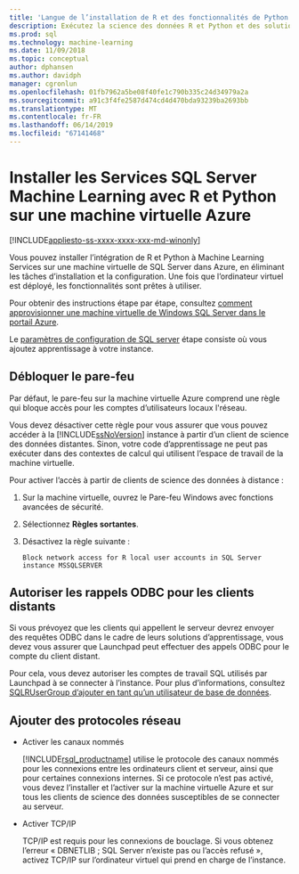 ```yaml
---
title: 'Langue de l’installation de R et des fonctionnalités de Python sur une machine virtuelle Azure : SQL Server Machine Learning Services'
description: Exécutez la science des données R et Python et des solutions sur une machine virtuelle de SQL Server dans le cloud Azure machine learning.
ms.prod: sql
ms.technology: machine-learning
ms.date: 11/09/2018
ms.topic: conceptual
author: dphansen
ms.author: davidph
manager: cgronlun
ms.openlocfilehash: 01fb7962a5be08f40fe1c790b335c24d34979a2a
ms.sourcegitcommit: a91c3f4fe2587d474cd4d470bda93239ba2693bb
ms.translationtype: MT
ms.contentlocale: fr-FR
ms.lasthandoff: 06/14/2019
ms.locfileid: "67141468"
---
```

# <a name="install-sql-server-machine-learning-services-with-r-and-python-on-an-azure-virtual-machine"></a>Installer les Services SQL Server Machine Learning avec R et Python sur une machine virtuelle Azure
[!INCLUDE[appliesto-ss-xxxx-xxxx-xxx-md-winonly](../../includes/appliesto-ss-xxxx-xxxx-xxx-md-winonly.md)]

Vous pouvez installer l’intégration de R et Python à Machine Learning Services sur une machine virtuelle de SQL Server dans Azure, en éliminant les tâches d’installation et la configuration. Une fois que l’ordinateur virtuel est déployé, les fonctionnalités sont prêtes à utiliser.
 
Pour obtenir des instructions étape par étape, consultez [comment approvisionner une machine virtuelle de Windows SQL Server dans le portail Azure](https://docs.microsoft.com/azure/virtual-machines/windows/sql/virtual-machines-windows-portal-sql-server-provision).

Le [paramètres de configuration de SQL server](https://docs.microsoft.com/azure/virtual-machines/windows/sql/virtual-machines-windows-portal-sql-server-provision#3-configure-sql-server-settings) étape consiste où vous ajoutez apprentissage à votre instance.

<a name="firewall"></a>

## <a name="unblock-the-firewall"></a>Débloquer le pare-feu

Par défaut, le pare-feu sur la machine virtuelle Azure comprend une règle qui bloque accès pour les comptes d’utilisateurs locaux l'réseau.

Vous devez désactiver cette règle pour vous assurer que vous pouvez accéder à la [!INCLUDE[ssNoVersion](../../includes/ssnoversion-md.md)] instance à partir d’un client de science des données distantes.  Sinon, votre code d’apprentissage ne peut pas exécuter dans des contextes de calcul qui utilisent l’espace de travail de la machine virtuelle.

Pour activer l’accès à partir de clients de science des données à distance :

1. Sur la machine virtuelle, ouvrez le Pare-feu Windows avec fonctions avancées de sécurité.
2. Sélectionnez **Règles sortantes**.
3. Désactivez la règle suivante :
  
     `Block network access for R local user accounts in SQL Server instance MSSQLSERVER`
  
## <a name="enable-odbc-callbacks-for-remote-clients"></a>Autoriser les rappels ODBC pour les clients distants

Si vous prévoyez que les clients qui appellent le serveur devrez envoyer des requêtes ODBC dans le cadre de leurs solutions d’apprentissage, vous devez vous assurer que Launchpad peut effectuer des appels ODBC pour le compte du client distant. 

Pour cela, vous devez autoriser les comptes de travail SQL utilisés par Launchpad à se connecter à l’instance. Pour plus d’informations, consultez [SQLRUserGroup d’ajouter en tant qu’un utilisateur de base de données](../security/create-a-login-for-sqlrusergroup.md).

<a name="network"></a>

## <a name="add-network-protocols"></a>Ajouter des protocoles réseau

+ Activer les canaux nommés
  
  [!INCLUDE[rsql_productname](../../includes/rsql-productname-md.md)] utilise le protocole des canaux nommés pour les connexions entre les ordinateurs client et serveur, ainsi que pour certaines connexions internes. Si ce protocole n’est pas activé, vous devez l’installer et l’activer sur la machine virtuelle Azure et sur tous les clients de science des données susceptibles de se connecter au serveur.
  
+ Activer TCP/IP

  TCP/IP est requis pour les connexions de bouclage. Si vous obtenez l’erreur « DBNETLIB ; SQL Server n’existe pas ou l’accès refusé », activez TCP/IP sur l’ordinateur virtuel qui prend en charge de l’instance.